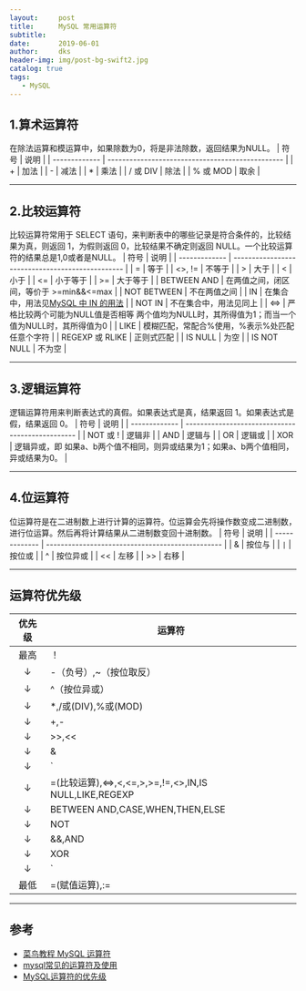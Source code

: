```yaml
---
layout:     post
title:      MySQL 常用运算符
subtitle:   
date:       2019-06-01
author:     dks
header-img: img/post-bg-swift2.jpg
catalog: true
tags:
   - MySQL
---
```


## 1.算术运算符

在除法运算和模运算中，如果除数为0，将是非法除数，返回结果为NULL。
| 符号          | 说明       |
| ------------- | ------------------------------------------------ |
| + | 加法 |
| - | 减法 |
| * | 乘法 |
| / 或 DIV | 除法 |
| % 或 MOD | 取余 |

-------
## 2.比较运算符
比较运算符常用于 SELECT 语句，来判断表中的哪些记录是符合条件的，比较结果为真，则返回 1，为假则返回 0，比较结果不确定则返回 NULL。一个比较运算符的结果总是1,0或者是NULL。
| 符号          | 说明       |
| ------------- | ------------------------------------------------ |
| = | 等于 |
| <>, != | 不等于 |
| > | 大于 |
| < | 小于 |
| <= | 小于等于 |
| >= | 大于等于 |
| BETWEEN AND | 在两值之间，闭区间，等价于	>=min&&<=max |
| NOT BETWEEN | 不在两值之间 |
| IN | 在集合中，用法见[MySQL 中 IN 的用法](http://dkaishu.com/2019/05/29/MySQL%E4%B8%ADIN%E7%9A%84%E7%94%A8%E6%B3%95/) |
| NOT IN | 不在集合中，用法见同上 |
| <=> | 严格比较两个可能为NULL值是否相等	两个值均为NULL时，其所得值为1；而当一个值为NULL时，其所得值为0 |
| LIKE | 模糊匹配，常配合%使用，%表示%处匹配任意个字符 |
| REGEXP 或 RLIKE | 正则式匹配 |
| IS NULL | 为空 |
| IS NOT NULL | 不为空 |

--------
## 3.逻辑运算符
逻辑运算符用来判断表达式的真假。如果表达式是真，结果返回 1。如果表达式是假，结果返回 0。
| 符号          | 说明       |
| ------------- | ------------------------------------------------ |
| NOT 或 ! | 逻辑非 |
| AND | 逻辑与 |
| OR | 逻辑或 |
| XOR | 逻辑异或，即 如果a、b两个值不相同，则异或结果为1；如果a、b两个值相同，异或结果为0。 |

--------
## 4.位运算符
位运算符是在二进制数上进行计算的运算符。位运算会先将操作数变成二进制数，进行位运算。然后再将计算结果从二进制数变回十进制数。
| 符号          | 说明       |
| ------------- | ------------------------------------------------ |
| & | 按位与 |
| `|` | 按位或 |
| ^ | 按位异或 |
| << | 左移 |
| >> | 右移 |

--------
## 运算符优先级
| 优先级          | 运算符       |
| :-----------: | ------------------------------------------------ |
| 最高 | ！ |
| ↓ | -（负号）,~（按位取反） |
| ↓ | ^（按位异或） |
| ↓ | *,/或(DIV),%或(MOD) |
| ↓ | +,- |
| ↓ | >>,<< |
| ↓ | & |
| ↓ | `|` |
| ↓ | =(比较运算),<=>,<,<=,>,>=,!=,<>,IN,IS NULL,LIKE,REGEXP |
| ↓ | BETWEEN AND,CASE,WHEN,THEN,ELSE |
| ↓ | NOT |
| ↓ | &&,AND |
| ↓ | XOR |
| ↓ | `||`,OR |
| 最低 | =(赋值运算),:= |

----------

##  参考
- [菜鸟教程 MySQL 运算符](https://www.runoob.com/mysql/mysql-operator.html)
- [mysql常见的运算符及使用](https://www.cnblogs.com/doctorJoe/p/5338048.html)
- [MySQL运算符的优先级](https://www.cnblogs.com/helingfeng/p/6486854.html)